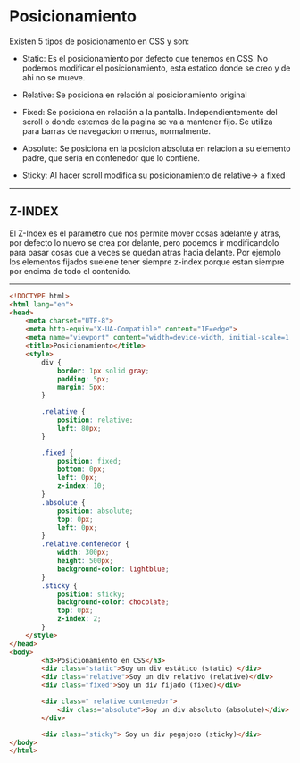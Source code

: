 # Posicionamiento

Existen 5 tipos de posicionamento en CSS y son:

- Static: Es el posicionamiento por defecto que tenemos en CSS. No podemos modificar el posicionamiento, esta estatico donde se creo y de ahi no se mueve. 

- Relative: Se posiciona en relación al posicionamiento original

- Fixed: Se posiciona en relación a la pantalla. Independientemente del scroll o donde estemos de la pagina se va a mantener fijo. Se utiliza para barras de navegacion o menus, normalmente.

- Absolute: Se posiciona en la posicion absoluta en relacion a su elemento padre, que seria en contenedor que lo contiene.

- Sticky: Al hacer scroll modifica su posicionamiento de relative-> a fixed

---

## Z-INDEX

El Z-Index es el parametro que nos permite mover cosas adelante y atras, por defecto lo nuevo se crea por delante, pero podemos ir modificandolo para pasar cosas que a veces se quedan atras hacia delante. Por ejemplo los elementos fijados suelene tener siempre z-index porque estan siempre por encima de todo el contenido. 

---

```html
<!DOCTYPE html>
<html lang="en">
<head>
    <meta charset="UTF-8">
    <meta http-equiv="X-UA-Compatible" content="IE=edge">
    <meta name="viewport" content="width=device-width, initial-scale=1.0">
    <title>Posicionamiento</title>
    <style>
        div {
            border: 1px solid gray;
            padding: 5px;
            margin: 5px;
        }

        .relative {
            position: relative;
            left: 80px;
        }

        .fixed {
            position: fixed;
            bottom: 0px;
            left: 0px;
            z-index: 10;
        }
        .absolute {
            position: absolute;
            top: 0px;
            left: 0px;
        }
        .relative.contenedor {
            width: 300px;
            height: 500px;
            background-color: lightblue;
        }
        .sticky {
            position: sticky;
            background-color: chocolate;
            top: 0px;
            z-index: 2;
        }
    </style>
</head>
<body>
        <h3>Posicionamiento en CSS</h3>
        <div class="static">Soy un div estático (static) </div>
        <div class="relative">Soy un div relativo (relative)</div>
        <div class="fixed">Soy un div fijado (fixed)</div>

        <div class=" relative contenedor">
            <div class="absolute">Soy un div absoluto (absolute)</div>
        </div>

        <div class="sticky"> Soy un div pegajoso (sticky)</div>
</body>
</html>
```